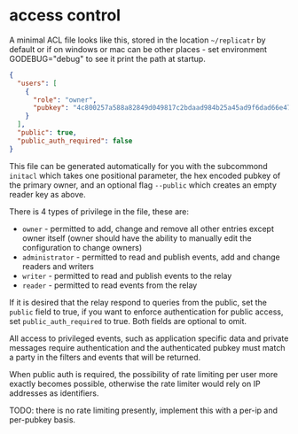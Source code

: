 # access control

A minimal ACL file looks like this, stored in the location `~/replicatr` by
default or if on windows or mac can be other places - set environment
GODEBUG="debug" to see it print the path at startup.

```json
{
  "users": [
    {
      "role": "owner",
      "pubkey": "4c800257a588a82849d049817c2bdaad984b25a45ad9f6dad66e47d3b47e3b2f"
    }
  ],
  "public": true,
  "public_auth_required": false
}
```

This file can be generated automatically for you with the subcommond
`initacl` which takes one positional parameter, the hex encoded pubkey of
the primary owner, and an optional flag `--public` which creates an empty
reader key as above.

There is 4 types of privilege in the file, these are:

- `owner` - permitted to add, change and remove all other entries except
  owner itself (owner should have the ability to manually edit the
  configuration to change owners)
- `administrator` - permitted to read and publish events, add and change
  readers and writers
- `writer` - permitted to read and publish events to the relay
- `reader` - permitted to read events from the relay

If it is desired that the relay respond to queries from the public, set the `public` field to true, if you want to enforce authentication for public access, set `public_auth_required` to true. Both fields are optional to omit.

All access to privileged events, such as application specific data and
private messages require authentication and the authenticated pubkey must
match a party in the filters and events that will be returned.

When public auth is required, the possibility of rate limiting per user more 
exactly becomes possible, otherwise the rate limiter would rely on IP 
addresses as identifiers.

TODO: there is no rate limiting presently, 
implement this with a per-ip and per-pubkey basis.


